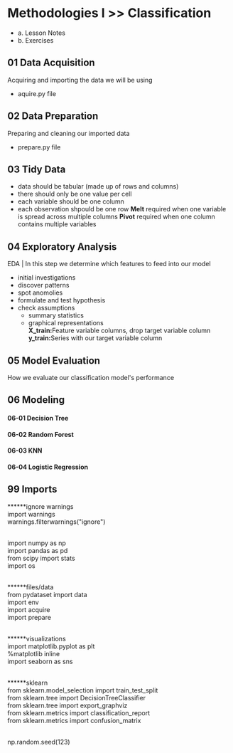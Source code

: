 # Methodologies I >> Classification
- a. Lesson Notes
- b. Exercises

## 01  Data Acquisition
Acquiring and importing the data we will be using
- aquire.py file

## 02  Data Preparation
Preparing and cleaning our imported data
- prepare.py file

## 03  Tidy Data
- data should be tabular (made up of rows and columns)
- there should only be one value per cell
- each variable should be one column
- each observation shpould be one row
<b>Melt</b> required when one variable is spread across multiple columns
<b>Pivot</b> required when one column contains multiple variables

## 04  Exploratory Analysis
EDA | In this step we determine which features to feed into our model
- initial investigations
- discover patterns
- spot anomolies
- formulate and test hypothesis
- check assumptions
    - summary statistics
    - graphical representations<br>
<b>X_train:</b>Feature variable columns, drop target variable column<br>
<b>y_train:</b>Series with our target variable column

## 05  Model Evaluation
How we evaluate our classification model's performance

## 06  Modeling
####    06-01   Decision Tree
####    06-02   Random Forest
####    06-03   KNN
####    06-04   Logistic Regression

## 99 Imports
******ignore warnings<br>
import warnings<br>
warnings.filterwarnings("ignore")<br><br>

import numpy as np<br>
import pandas as pd<br>
from scipy import stats<br>
import os<br><br>

******files/data<br>
from pydataset import data<br>
import env<br>
import acquire<br>
import prepare<br><br>

******visualizations<br>
import matplotlib.pyplot as plt<br>
%matplotlib inline<br>
import seaborn as sns<br><br>

******sklearn<br>
from sklearn.model_selection import train_test_split<br>
from sklearn.tree import DecisionTreeClassifier<br>
from sklearn.tree import export_graphviz<br>
from sklearn.metrics import classification_report<br>
from sklearn.metrics import confusion_matrix<br><br>

np.random.seed(123)